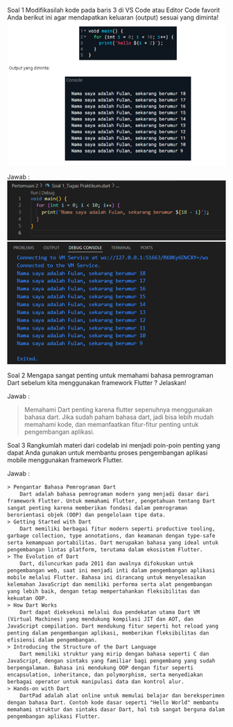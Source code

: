 Soal 1
Modifikasilah kode pada baris 3 di VS Code atau Editor Code favorit Anda berikut ini agar mendapatkan keluaran (output) sesuai yang diminta!
<img src = "soal 1.png">

Jawab :
    <img src = "input_soal 1.png">
    <img src = "output_soal 1.png">

Soal 2
Mengapa sangat penting untuk memahami bahasa pemrograman Dart sebelum kita menggunakan framework Flutter ? Jelaskan!

Jawab :

   > Memahami Dart penting karena flutter sepenuhnya menggunakan bahasa dart. Jika sudah paham bahasa dart, jadi bisa lebih mudah memahami kode, dan memanfaatkan fitur-fitur penting untuk pengembangan aplikasi.

Soal 3
Rangkumlah materi dari codelab ini menjadi poin-poin penting yang dapat Anda gunakan untuk membantu proses pengembangan aplikasi mobile menggunakan framework Flutter.

Jawab : 

    > Pengantar Bahasa Pemrograman Dart
        Dart adalah bahasa pemrograman modern yang menjadi dasar dari framework Flutter. Untuk memahami Flutter, pengetahuan tentang Dart sangat penting karena memberikan fondasi dalam pemrograman berorientasi objek (OOP) dan pengelolaan tipe data.
    > Getting Started with Dart
        Dart memiliki berbagai fitur modern seperti productive tooling, garbage collection, type annotations, dan keamanan dengan type-safe serta kemampuan portabilitas. Dart merupakan bahasa yang ideal untuk pengembangan lintas platform, terutama dalam ekosistem Flutter.
    > The Evolution of Dart 
        Dart, diluncurkan pada 2011 dan awalnya difokuskan untuk pengembangan web, saat ini menjadi inti dalam pengembangan aplikasi mobile melalui Flutter. Bahasa ini dirancang untuk menyelesaikan kelemahan JavaScript dan memiliki performa serta alat pengembangan yang lebih baik, dengan tetap mempertahankan fleksibilitas dan kekuatan OOP.
    > How Dart Works 
        Dart dapat dieksekusi melalui dua pendekatan utama Dart VM (Virtual Machines) yang mendukung kompilasi JIT dan AOT, dan JavaScript compilation. Dart mendukung fitur seperti hot reload yang penting dalam pengembangan aplikasi, memberikan fleksibilitas dan efisiensi dalam pengembangan.
    > Introducing the Structure of the Dart Language
        Dart memiliki struktur yang mirip dengan bahasa seperti C dan JavaScript, dengan sintaks yang familiar bagi pengembang yang sudah berpengalaman. Bahasa ini mendukung OOP dengan fitur seperti encapsulation, inheritance, dan polymorphism, serta menyediakan berbagai operator untuk manipulasi data dan kontrol alur.
    > Hands-on with Dart
        DartPad adalah alat online untuk memulai belajar dan bereksperimen dengan bahasa Dart. Contoh kode dasar seperti "Hello World" membantu memahami struktur dan sintaks dasar Dart, hal tsb sangat berguna dalam pengembangan aplikasi Flutter.